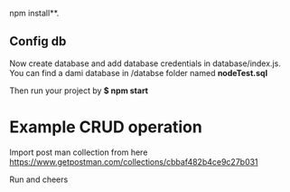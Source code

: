 npm install**.

## Config db 
Now create database and add database credentials in database/index.js.
You can find a dami database in /databse folder named **nodeTest.sql**

Then run your project by 
**$ npm start**

# Example CRUD operation

Import post man collection from here https://www.getpostman.com/collections/cbbaf482b4ce9c27b031 

Run and cheers

